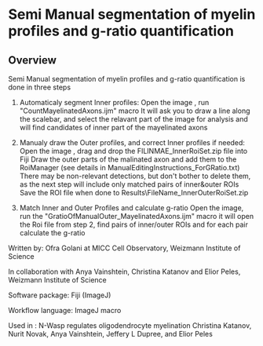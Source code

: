 # Semi Manual segmentation of myelin profiles and g-ratio quantification 

## Overview

Semi Manual segmentation of myelin profiles and g-ratio quantification is done in three steps
 
1) Automaticaly segment Inner profiles:
	Open the image , run "CountMayelinatedAxons.ijm"  macro 
	It will ask you to draw a line along the scalebar, and select the relavant part of the image for analysis and  
	will find candidates of inner part of the mayelinated axons
 	  
2) Manualy draw the Outer profiles, and correct Inner profiles if needed:
   Open the image , drag and drop the FILINMAE_InnerRoiSet.zip file into Fiji 
   Draw the outer parts of the malinated axon and add them to the RoiManager (see details in ManualEditingInstructions_ForGRatio.txt)
   There may be  non-relevant detections, but don't bother to delete them, 
   as the next step will include only matched pairs of inner&outer ROIs
   Save the ROI file when done to Results\FileName_InnerOuterRoiSet.zip
    
3) Match Inner and Outer Profiles and calculate g-ratio
	Open the image, run the "GratioOfManualOuter_MayelinatedAxons.ijm" macro
	it will open the Roi file from step 2, find pairs of inner/outer ROIs and for each pair calculate the g-ratio


Written by: Ofra Golani at MICC Cell Observatory, Weizmann Institute of Science

In collaboration with Anya Vainshtein, Christina Katanov and Elior Peles, Weizmann Institute of Science

Software package: Fiji (ImageJ)

Workflow language: ImageJ macro

Used in : 
N-Wasp regulates oligodendrocyte myelination
Christina Katanov, Nurit Novak, Anya Vainshtein, Jeffery L Dupree, and Elior Peles

 



